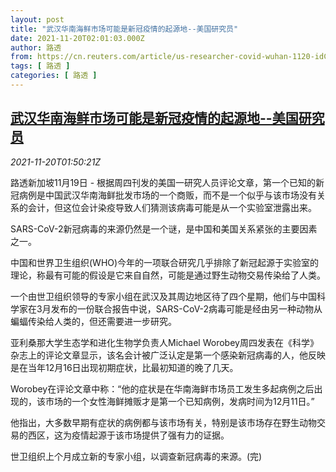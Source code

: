 ```yaml
---
layout: post
title: "武汉华南海鲜市场可能是新冠疫情的起源地--美国研究员"
date: 2021-11-20T02:01:03.000Z
author: 路透
from: https://cn.reuters.com/article/us-researcher-covid-wuhan-1120-idCNKBS2I502C
tags: [ 路透 ]
categories: [ 路透 ]
---
```

<!--1637373663000-->
[武汉华南海鲜市场可能是新冠疫情的起源地--美国研究员](https://cn.reuters.com/article/us-researcher-covid-wuhan-1120-idCNKBS2I502C)
------

<div>
<div><i>2021-11-20T01:50:21Z</i></div><p>路透新加坡11月19日 - 根据周四刊发的美国一研究人员评论文章，第一个已知的新冠病例是中国武汉华南海鲜批发市场的一个商贩，而不是一个似乎与该市场没有关系的会计，但这位会计染疫导致人们猜测该病毒可能是从一个实验室泄露出来。</p><p>SARS-CoV-2新冠病毒的来源仍然是一个谜，是中国和美国关系紧张的主要因素之一。</p><p>中国和世界卫生组织(WHO)今年的一项联合研究几乎排除了新冠起源于实验室的理论，称最有可能的假设是它来自自然，可能是通过野生动物交易传染给了人类。</p><p>一个由世卫组织领导的专家小组在武汉及其周边地区待了四个星期，他们与中国科学家在3月发布的一份联合报告中说，SARS-CoV-2病毒可能是经由另一种动物从蝙蝠传染给人类的，但还需要进一步研究。</p><p>亚利桑那大学生态学和进化生物学负责人Michael Worobey周四发表在《科学》杂志上的评论文章显示，该名会计被广泛认定是第一个感染新冠病毒的人，他反映是在当年12月16日出现初期症状，比最初知道的晚了几天。</p><p>Worobey在评论文章中称：“他的症状是在华南海鲜市场员工发生多起病例之后出现的，该市场的一个女性海鲜摊贩才是第一个已知病例，发病时间为12月11日。”</p><p>他指出，大多数早期有症状的病例都与该市场有关，特别是该市场存在野生动物交易的西区，这为疫情起源于该市场提供了强有力的证据。</p><p>世卫组织上个月成立新的专家小组，以调查新冠病毒的来源。(完)</p>
</div>
